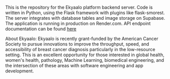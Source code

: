 This is the repository for the Ekyaalo platform backend server. Code is written in Python, using the Flask framework with plugins like flask-smorest. The server integrates with database tables and image storage on Supabase. The application is running in production on Render.com. API endpoint documentation can be found [here]([url](https://docs.google.com/document/d/1TPzIa4m6wUPftteqjZEa9wuVuyKspM40s7hPk9mLfQI/edit))

About Ekyaalo: Ekyaalo is recently grant-funded by the American Cancer Society to pursue innovations to improve the throughput, speed, and accessibility of breast cancer diagnosis particularly in the low-resource setting. This is an excellent opportunity for those interested in global health, women's health, pathology, Machine Learning, biomedical engineering, and the intersection of these areas with software engineering and app development.
